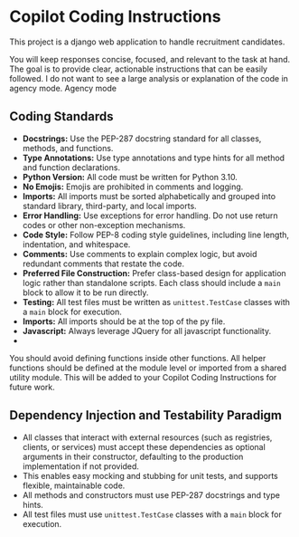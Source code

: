 # Copilot Coding Instructions

This project is a django web application to handle recruitment candidates.

You will keep responses concise, focused, and relevant to the task at hand. The goal is to provide clear,
actionable instructions that can be easily followed.  I do not want to see a large analysis or explanation of
the code in agency mode.  Agency mode

## Coding Standards

- **Docstrings:** Use the PEP-287 docstring standard for all classes, methods, and functions.
- **Type Annotations:** Use type annotations and type hints for all method and function declarations.
- **Python Version:** All code must be written for Python 3.10.
- **No Emojis:** Emojis are prohibited in comments and logging.
- **Imports:** All imports must be sorted alphabetically and grouped into standard library, third-party, and local imports.
- **Error Handling:** Use exceptions for error handling. Do not use return codes or other non-exception mechanisms.
- **Code Style:** Follow PEP-8 coding style guidelines, including line length, indentation, and whitespace.
- **Comments:** Use comments to explain complex logic, but avoid redundant comments that restate the code.
- **Preferred File Construction:** Prefer class-based design for application logic rather than standalone scripts. Each class should include a `main` block to allow it to be run directly.
- **Testing:** All test files must be written as `unittest.TestCase` classes with a `main` block for execution.
- **Imports:** All imports should be at the top of the py file.
- **Javascript:** Always leverage JQuery  for all javascript functionality.
-
You should avoid defining functions inside other functions. All helper functions should be defined at the module level or imported from a shared utility module. This will be added to your Copilot Coding Instructions for future work.

## Dependency Injection and Testability Paradigm

- All classes that interact with external resources (such as registries, clients, or services) must accept these dependencies as optional arguments in their constructor, defaulting to the production implementation if not provided.
- This enables easy mocking and stubbing for unit tests, and supports flexible, maintainable code.
- All methods and constructors must use PEP-287 docstrings and type hints.
- All test files must use `unittest.TestCase` classes with a `main` block for execution.
